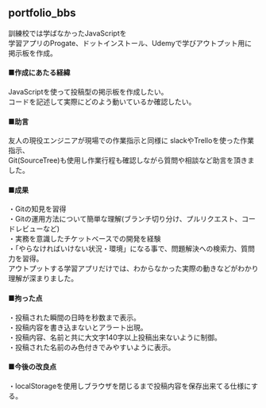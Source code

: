 ## portfolio_bbs

訓練校では学ばなかったJavaScriptを  
学習アプリのProgate、ドットインストール、Udemyで学びアウトプット用に掲示板を作成。  

#### ■作成にあたる経緯
JavaScriptを使って投稿型の掲示板を作成したい。  
コードを記述して実際にどのよう動いているか確認したい。  

#### ■助言
友人の現役エンジニアが現場での作業指示と同様に  slackやTrelloを使った作業指示、  
Git(SourceTree)も使用し作業行程も確認しながら質問や相談など助言を頂きました。

#### ■成果
・Gitの知見を習得  
・Gitの運用方法について簡単な理解(ブランチ切り分け、プルリクエスト、コードレビューなど)  
・実務を意識したチケットベースでの開発を経験  
・「やらなければいけない状況・環境」になる事で、問題解決への検索力、質問力を習得。  
アウトプットする学習アプリだけでは、わからなかった実際の動きなどがわかり理解が深まりました。  

#### ■拘った点
・投稿された瞬間の日時を秒数まで表示。  
・投稿内容を書き込まないとアラート出現。  
・投稿内容、名前と共に大文字140字以上投稿出来ないように制御。  
・投稿された名前のみ色付きでみやすいように表示。  

#### ■今後の改良点
・localStorageを使用しブラウザを閉じるまで投稿内容を保存出来てる仕様にする。  
